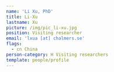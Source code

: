 ```yaml
---
name: 'Li Xu, PhD'
title: Li-Xu
lastname: Xu
picture: /img/pic_li-xu.jpg
position: Visiting researcher
email: 'lxua [at] chalmers.se'
flags:
  - cn China
person-category: H Visiting researchers
template: people/profile
---
```


